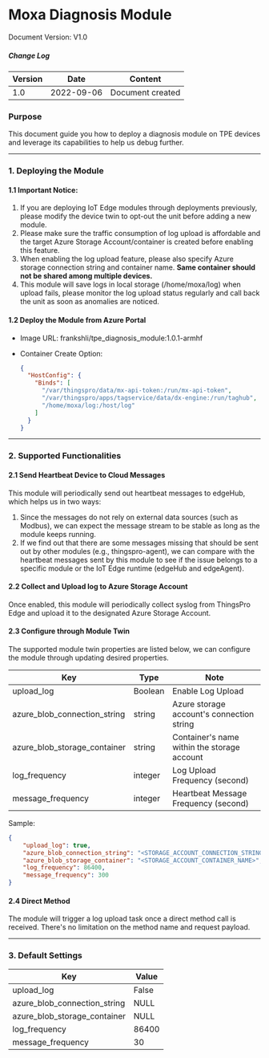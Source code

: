 # Moxa Diagnosis Module

Document Version: V1.0

##### Change Log

| Version | Date       | Content                        |
| ------- | ---------- | ------------------------------ |
| 1.0     | 2022-09-06 | Document created               |

### Purpose

This document guide you how to deploy a diagnosis module on TPE devices and leverage its capabilities to help us debug further.

---

### 1. Deploying the Module

#### 1.1 Important Notice:

1. If you are deploying IoT Edge modules through deployments previously, please modify the device twin to opt-out the unit before adding a new module.
2. Please make sure the traffic consumption of log upload is affordable and the target Azure Storage Account/container is created before enabling this feature.
3. When enabling the log upload feature, please also specify Azure storage connection string and container name. **Same container should not be shared among multiple devices.**
4. This module will save logs in local storage (/home/moxa/log) when upload fails, please monitor the log upload status regularly and call back the unit as soon as anomalies are noticed.

#### 1.2 Deploy the Module from Azure Portal

- Image URL: frankshli/tpe_diagnosis_module:1.0.1-armhf

- Container Create Option: 

  ```json
  {
    "HostConfig": {
      "Binds": [
        "/var/thingspro/data/mx-api-token:/run/mx-api-token",
        "/var/thingspro/apps/tagservice/data/dx-engine:/run/taghub",
        "/home/moxa/log:/host/log"
      ]
    }
  }
  ```

---

### 2. Supported Functionalities

#### 2.1 Send Heartbeat Device to Cloud Messages
This module will periodically send out heartbeat messages to edgeHub, which helps us in two ways:

1. Since the messages do not rely on external data sources (such as Modbus), we can expect the message stream to be stable as long as the module keeps running.
2. If we find out that there are some messages missing that should be sent out by other modules (e.g., thingspro-agent), we can compare with the heartbeat messages sent by this module to see if the issue belongs to a specific module or the IoT Edge runtime (edgeHub and edgeAgent).

#### 2.2 Collect and Upload log to Azure Storage Account

Once enabled, this module will periodically collect syslog from ThingsPro Edge and upload it to the designated Azure Storage Account.

#### 2.3 Configure through Module Twin

The supported module twin properties are listed below, we can configure the module through updating desired properties.

| Key                               | Type      | Note                                        |
| --------------------------------- | --------- | ------------------------------------------- |
| upload_log                        | Boolean   | Enable Log Upload                           |
| azure_blob_connection_string      | string    | Azure storage account's connection string   |
| azure_blob_storage_container      | string    | Container's name within the storage account |
| log_frequency                     | integer   | Log Upload Frequency (second)               |
| message_frequency                 | integer   | Heartbeat Message Frequency (second)        |

Sample:

```json
{
	"upload_log": true,
	"azure_blob_connection_string": "<STORAGE_ACCOUNT_CONNECTION_STRING>",
	"azure_blob_storage_container": "<STORAGE_ACCOUNT_CONTAINER_NAME>",
	"log_frequency": 86400,
	"message_frequency": 300
}
```

#### 2.4 Direct Method

The module will trigger a log upload task once a direct method call is received. There's no limitation on the method name and request payload.

---

### 3. Default Settings

| Key                               | Value |
| --------------------------------- | ----- |
| upload_log                        | False |
| azure_blob_connection_string      | NULL  |
| azure_blob_storage_container      | NULL  |
| log_frequency                     | 86400 |
| message_frequency                 | 30    |
